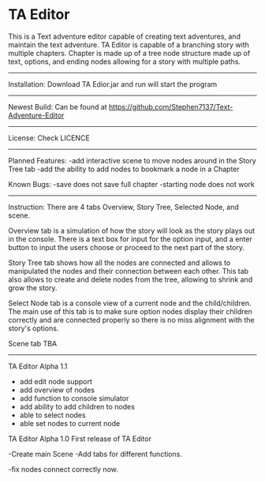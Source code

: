 TA Editor
================================================================================

This is a Text adventure editor capable of creating text adventures, and 
maintain the text adventure. TA Editor is capable of a branching story with 
multiple chapters. Chapter is made up of a tree node structure made up of 
text, options, and ending nodes allowing for a story with multiple paths.

--------------------------------------------------------------------------------

Installation:
Download TA Edior.jar and run will start the program

--------------------------------------------------------------------------------

Newest Build:
Can be found at https://github.com/Stephen7137/Text-Adventure-Editor

--------------------------------------------------------------------------------

License: Check LICENCE

--------------------------------------------------------------------------------

Planned Features:
-add interactive scene to move nodes around in the Story Tree tab
-add the ability to add nodes to bookmark a node in a Chapter

Known Bugs:
-save does not save full chapter
-starting node does not work

--------------------------------------------------------------------------------

Instruction:
There are 4 tabs Overview, Story Tree, Selected Node, and scene.

Overview tab is a simulation of how the story will look as the story plays out 
in the console. There is a text box for input for the option input, and a 
enter button to input the users choose or proceed to the next part of the story.

Story Tree tab shows how all the nodes are connected and allows to manipulated 
the nodes and their connection between each other. This tab also allows to 
create and delete nodes from the tree, allowing to shrink and grow the story.

Select Node tab is a console view of a current node and the child/children. 
The main use of this tab is to make sure option nodes display their children 
correctly and are connected properly so there is no miss alignment with the 
story's options.

Scene tab TBA

--------------------------------------------------------------------------------
TA Editor Alpha 1.1
- add edit node support
- add overview of nodes
- add function to console simulator
- add ability to add children to nodes
- able to select nodes
- able set nodes to current node

TA Editor Alpha 1.0
First release of TA Editor

-Create main Scene
-Add tabs for different functions.

-fix nodes connect correctly now.
